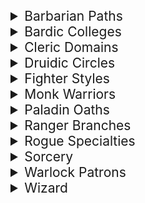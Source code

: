 <details>
<summary style="font-size: 1.5em;"> Barbarian Paths</summary>

- **Berserker** to unleash raw violence
- **Wild Heart** to manifest kinship with animals
- **World Tree** to tap into cosmic vitality
- **Zealot** to rage in union with a god
<details>
<summary style="font-size: 1.17em;">XGtE</summary>

- **Ancestral Guardian** to call on the spirits to protect others
- **Storm Herald** to channel the primal magic of the storm
</details>
<details>
<summary style="font-size: 1.17em;">TCoE</summary>

- **Beast** to burst forth in rage, physically transforming
- **Wild Magic** to manifest otherworldly magic
</details>
</details>

<details>
<summary style="font-size: 1.5em;"> Bardic Colleges</summary>

- **Dance** to harness agility in battle
- **Glamour** to weave beguiling Feywild magic
- **Lore** to collect knowledge and magical secrets
- **Valor** to wield weapons with spells
<details>
<summary style="font-size: 1.17em;">XGtE</summary>

- **Swords** to slay with daring feats of weapon prowess
- **Whispers** to plant fear and doubt in the minds of others
</details>
<details>
<summary style="font-size: 1.17em;">TCoE</summary>

- **Creation** to draw on the primeval song
- **Eloquence** to wield a blend of logic and theatrical worldplay
</details>
</details>

<details>
<summary style="font-size: 1.5em;"> Cleric Domains</summary>

- **Life** to be a master of healing
- **Light** to wield searing, warding light
- **Trickery** to bedevil foes with mischief
- **War** to inspire valor and chastise foes
<details>
<summary style="font-size: 1.17em;">XGtE</summary>

- **Forge** to serve a god of the forge or creation
- **Grave** to oppose the blight of undeath
</details>
<details>
<summary style="font-size: 1.17em;">TCoE</summary>

- **Order** to create security in a chaotic multiverse
- **Peace** to to draw people together
- ~~**Twilight** to guard against the horrors of the night~~
</details>
</details>

<details>
<summary style="font-size: 1.5em;"> Druidic Circles</summary>

- **Land** to draw on the magic of the environment
- **Moon** to adopt powerful animal forms
- **Sea** to channel tides and storms
- **Stars** to gain powers in a starry form
<details>
<summary style="font-size: 1.17em;">XGtE</summary>

- **Dreams** to mend wounds, guard the weary, and stride through dreams
- **Shepherd** to summon nature spirits to bolster friends and harry foes
</details>
<details>
<summary style="font-size: 1.17em;">TCoE</summary>

- **Spores** to maintain the cycle of life and death
- **Wildfire** to burn away to give life
</details>
</details>

<details>
<summary style="font-size: 1.5em;"> Fighter Styles</summary>

- **Battle Master** to use special combat maneuvers
- **Champion** to strive for peak combat prowess
- **Eldritch Knight** to learn spells to aid in combat
- **Psi Warrior** to augment attacks with psionic power
<details>
<summary style="font-size: 1.17em;">XGtE</summary>

- **Arcane Archer** to imbue arrows with magical effects
- **Cavalier** to defend allies and knock down enemies on horseback
- **Samurai** to combine resilience with courtly elegance and mighty strikes
</details>
<details>
<summary style="font-size: 1.17em;">TCoE</summary>

- **Rune Knight** to craft magic runes to empower equipment
</details>
</details>

<details>
<summary style="font-size: 1.5em;"> Monk Warriors</summary>

- **Mercy** to heal or harm with a touch
- **Shadow** to employ shadows for subterfuge
- **The Elements** to wield elemental power
- **The Open Hand** to master unarmed combat
<details>
<summary style="font-size: 1.17em;">XGtE</summary>

- **Drunken Master** to confound foes through the swaying of a drunkard
- **Kensei** to channel through a set of mastered weapons
- **Sun Soul** to transform ki into bursts of fire and searing bolts of light 
</details>
<details>
<summary style="font-size: 1.17em;">TCoE</summary>

- **Astral Self** to manifest your true form
</details>
</details>

<details>
<summary style="font-size: 1.5em;"> Paladin Oaths</summary>

- **Devotion** to emulate the angels of justice
- **Glory** to reach the heights of heroism
- **The Ancients** to preserve life, joy, and nature
- **Vengeance** to hunt down evildoers
<details>
<summary style="font-size: 1.17em;">XGtE</summary>

- **Conquest** to strike terror in enemies and crush the forces of chaos
- **Redemption** to redeem the worthy and destroy those who refuse mercy or righteousness
</details>
<details>
<summary style="font-size: 1.17em;">TCoE</summary>

- **The Watchers** to protect against the predations of extraplanar creatures
</details>
</details>

<details>
<summary style="font-size: 1.5em;"> Ranger Branches</summary>

- **Beast Master** to bond with a primal beast
- **Fey Wanderer** to manifest fey mirth and fury
- **Gloom Stalker** to hunt foes that lurk in darkness
- **Hunter** to protect nature with martial versatility
<details>
<summary style="font-size: 1.17em;">XGtE</summary>

- **Horizon Walker** to find portals and channel planar magic
- **Monster Slayer** to hunt down creatures of the night and wielders of grim magic
</details>
<details>
<summary style="font-size: 1.17em;">TCoE</summary>

- **Swarmkeeper** to bond with a swarm of nature spirits
</details>
</details>

<details>
<summary style="font-size: 1.5em;"> Rogue Specialties</summary>

- **Arcane Trickster** to enhance stealth with spells:
- **Assassin** to deliver ambushes and poison:
- **Soulknife** to strike foes with psi blades:
- **Thief** to master infiltration and treasure hunting:
<details>
<summary style="font-size: 1.17em;">XGtE</summary>

- **Inquisitive** to root out secrets
- **Mastermind** to manipuate others
- **Scout** to combine stealth with survival
- **Swashbuckler** to deliver deadly strikes with speed and panache
</details>
<details>
<summary style="font-size: 1.17em;">TCoE</summary>

- **Phantom** to become like ghosts
</details>
</details>

<details>
<summary style="font-size: 1.5em;"> Sorcery</summary>

- **Aberrant** to use strange psionic magic:
- **Clockwork** to harness cosmic forces of order:
- **Draconic** to breath the magic of dragons:
- **Wild Magic** to unleash chaos magic:
<details>
<summary style="font-size: 1.17em;">XGtE</summary>

- **Divine soul** to harness magic bestowed by a god
- **Shadow Magic** to wield the grim magic of the Shadowfell
- **Storm** to crackle with the power of the storm
</details>
<details>
<summary style="font-size: 1.17em;">TCoE</summary>

- All adapted to 2024
</details>
</details>

<details>
<summary style="font-size: 1.5em;"> Warlock Patrons</summary>

- **Archfey** to teleport and wield fey magic:
- **Celestial** to heal with heavenly magic:
- ~~**Fiend** to call on sinister powers:~~
- **Great Old One** to delve into forbidden lore:
<details>
<summary style="font-size: 1.17em;">XGtE</summary>

- ~~**Hexblade** to bestow dread curses~~
</details>
<details>
<summary style="font-size: 1.17em;">TCoE</summary>

- **Fathomless** to draw on thalassic power
- **Genie** to have influence over elemental creatures
</details>
</details>

<details>
<summary style="font-size: 1.5em;"> Wizard</summary>

- **Abjurer** to shield allies and banish foes:
- **Diviner** to learn the multiverse's secrets:
- **Evoker** to create explosive effects:
- **Illusionist** to weave spells of deception:
<details>
<summary style="font-size: 1.17em;">XGtE</summary>

- **War Magic** to mix evocation and abjuration to dominate the battlefield
</details>
<details>
<summary style="font-size: 1.17em;">TCoE</summary>

- ~~**Bladesinging**  to incorporate swordplay and dance~~
- **Order of Scribes** to magically awaken your book
</details>
</details>